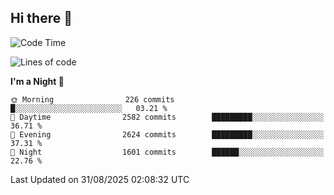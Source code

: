 ## Hi there 👋

<!--
**Wangmerlyn/Wangmerlyn** is a ✨ _special_ ✨ repository because its `README.md` (this file) appears on your GitHub profile.

Here are some ideas to get you started:

- 🔭 I’m currently working on ...
- 🌱 I’m currently learning ...
- 👯 I’m looking to collaborate on ...
- 🤔 I’m looking for help with ...
- 💬 Ask me about ...
- 📫 How to reach me: ...
- 😄 Pronouns: ...
- ⚡ Fun fact: ...
-->
<!--START_SECTION:waka-->
![Code Time](http://img.shields.io/badge/Code%20Time-524%20hrs%2044%20mins-blue)

![Lines of code](https://img.shields.io/badge/From%20Hello%20World%20I%27ve%20Written-41.6%20million%20lines%20of%20code-blue)

**I'm a Night 🦉** 

```text
🌞 Morning                226 commits         █░░░░░░░░░░░░░░░░░░░░░░░░   03.21 % 
🌆 Daytime                2582 commits        █████████░░░░░░░░░░░░░░░░   36.71 % 
🌃 Evening                2624 commits        █████████░░░░░░░░░░░░░░░░   37.31 % 
🌙 Night                  1601 commits        ██████░░░░░░░░░░░░░░░░░░░   22.76 % 
```



 Last Updated on 31/08/2025 02:08:32 UTC
<!--END_SECTION:waka-->

